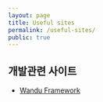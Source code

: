 ```yaml
---
layout: page
title: Useful sites
permalink: /useful-sites/
public: true
---
```


## 개발관련 사이트
* [Wandu Framework](https://wandu.github.io/)